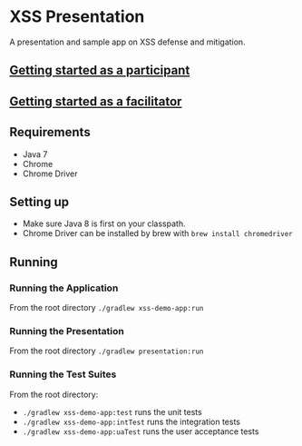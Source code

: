 # XSS Presentation #

A presentation and sample app on XSS defense and mitigation.

## [Getting started as a participant](readme-participant.md)

## [Getting started as a facilitator](readme-facilitator.md)

## Requirements ##
- Java 7
- Chrome
- Chrome Driver

## Setting up ##
- Make sure Java 8 is first on your classpath.
- Chrome Driver can be installed by brew with `brew install chromedriver`

## Running ##

### Running the Application ###
From the root directory `./gradlew xss-demo-app:run`

### Running the Presentation ###
From the root directory `./gradlew presentation:run`

### Running the Test Suites ###
From the root directory:
- `./gradlew xss-demo-app:test` runs the unit tests
- `./gradlew xss-demo-app:intTest` runs the integration tests
- `./gradlew xss-demo-app:uaTest` runs the user acceptance tests

